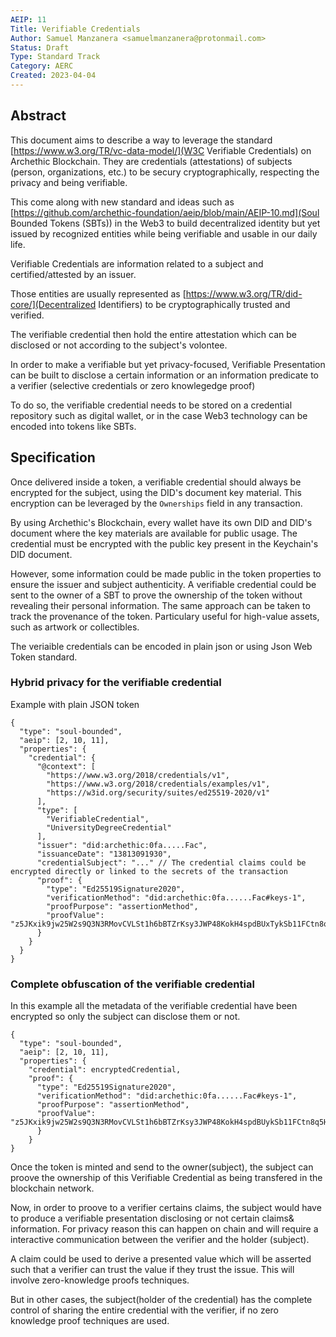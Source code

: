 ```yaml
---
AEIP: 11
Title: Verifiable Credentials
Author: Samuel Manzanera <samuelmanzanera@protonmail.com>
Status: Draft
Type: Standard Track
Category: AERC
Created: 2023-04-04
---
```


## Abstract

This document aims to describe a way to leverage the standard [https://www.w3.org/TR/vc-data-model/](W3C Verifiable Credentials) on Archethic Blockchain.
They are credentials (attestations) of subjects (person, organizations, etc.) to be secury cryptographically, respecting the privacy and being verifiable.

This come along with new standard and ideas such as [https://github.com/archethic-foundation/aeip/blob/main/AEIP-10.md](Soul Bounded Tokens (SBTs)) in the Web3 to build decentralized identity
but yet issued by recognized entities while being verifiable and usable in our daily life.

Verifiable Credentials are information related to a subject and certified/attested by an issuer.

Those entities are usually represented as [https://www.w3.org/TR/did-core/](Decentralized Identifiers) to be cryptographically trusted and verified.

The verifiable credential then hold the entire attestation which can be disclosed or not according to the subject's volontee.

In order to make a verifiable but yet privacy-focused, Verifiable Presentation can be built to disclose a certain information or an information predicate to a verifier (selective credentials or zero knowlegedge proof)

To do so, the verifiable credential needs to be stored on a credential repository such as digital wallet, or in the case Web3 technology can be encoded into tokens like SBTs.

## Specification

Once delivered inside a token, a verifiable credential should always be encrypted for the subject, using the DID's document key material.
This encryption can be leveraged by the `Ownerships` field in any transaction.

By using Archethic's Blockchain, every wallet have its own DID and DID's document where the key materials are available for public usage.
The credential must be encrypted with the public key present in the Keychain's DID document.

However, some information could be made public in the token properties to ensure the issuer and subject authenticity. 
A verifiable credential could be sent to the owner of a SBT to prove the ownership of the token without revealing their personal information.
The same approach can be taken to track the provenance of the token. Particulary useful for high-value assets, such as artwork or collectibles.

The veriaible credentials can be encoded in plain json or using Json Web Token standard.

### Hybrid privacy for the verifiable credential

Example with plain JSON token

```jsonc
{
  "type": "soul-bounded",
  "aeip": [2, 10, 11],
  "properties": {
    "credential": {
      "@context": [
        "https://www.w3.org/2018/credentials/v1",
        "https://www.w3.org/2018/credentials/examples/v1",
        "https://w3id.org/security/suites/ed25519-2020/v1"
      ],
      "type": [
        "VerifiableCredential",
        "UniversityDegreeCredential"
      ],
      "issuer": "did:archethic:0fa.....Fac",
      "issuanceDate": "13813091930",
      "credentialSubject": "..." // The credential claims could be encrypted directly or linked to the secrets of the transaction
      "proof": {
        "type": "Ed25519Signature2020",
        "verificationMethod": "did:archethic:0fa......Fac#keys-1",
        "proofPurpose": "assertionMethod",
        "proofValue": "z5JKxik9jw25W2s9Q3N3RMovCVLSt1h6bBTZrKsy3JWP48KokH4spdBUxTykSb11FCtn8q5HWybySAGCFaWwN2aiT"
      }
    }    
  }
}
```

### Complete obfuscation of the verifiable credential

In this example all the metadata of the verifiable credential have been encrypted so only the subject can disclose them or not.

```jsonc
{
  "type": "soul-bounded",
  "aeip": [2, 10, 11],
  "properties": {
    "credential": encryptedCredential,
    "proof": {
      "type": "Ed25519Signature2020",
      "verificationMethod": "did:archethic:0fa......Fac#keys-1",
      "proofPurpose": "assertionMethod",
      "proofValue": "z5JKxik9jw25W2s9Q3N3RMovCVLSt1h6bBTZrKsy3JWP48KokH4spdBUykSb11FCtn8q5HWybySAGCFaWwN2aiT"
      }
    }    
}
```

Once the token is minted and send to the owner(subject), the subject can proove the ownership of this Verifiable Credential as being transfered in the blockchain network.

Now, in order to proove to a verifier certains claims, the subject would have to produce a verifiable presentation disclosing or not certain claims& information.
For privacy reason this can happen on chain and will require a interactive communication between the verifier and the holder (subject).

A claim could be used to derive a presented value which will be asserted such that a verifier can trust the value if they trust the issue.
This will involve zero-knowledge proofs techniques.

But in other cases, the subject(holder of the credential) has the complete control of sharing the entire credential with the verifier, if no zero knowledge proof techniques are used.




